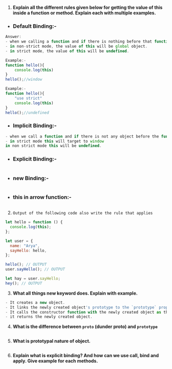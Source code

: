 1. **Explain all the different rules given below for getting the value of this inside a function or method. Explain each with multiple examples.**

- ### Default Binding:-

```js
Answer:
- when we calling a function and if there is nothing before that function then the value of this will be window.
- in non-strict mode, the value of this will be global object.
- in strict mode, the value of this will be undefined.

Example:-
function hello(){
    console.log(this)
}
hello();//window

Example:-
function hello(){
    "use strict"
    console.log(this)
}
hello();//undefined
```

- ### Implicit Binding:-

```js
- when we call a function and if there is not any object before the function calling then the implicit binding will be occured and this will target to the window.
- in strict mode this will target to window
in non strict mode this will be undefined.

```

- ### Explicit Binding:-

```js

```

- ### new Binding:-

```js

```

- ### this in arrow function:-

```js

```

2. `Output of the following code also write the rule that applies`

```js
let hello = function () {
  console.log(this);
};

let user = {
  name: "Arya",
  sayHello: hello,
};

hello(); // OUTPUT
user.sayHello(); // OUTPUT

let hay = user.sayHello;
hey(); // OUTPUT
```

3. **What all things new keyword does. Explain with example.**

```js
- It creates a new object.
- It links the newly created object's prototype to the `prototype` property of the constructor function.
- It calls the constructor function with the newly created object as the context (this).
- it returns the newly created object.
```

4. **What is the difference between `proto` (dunder proto) and `prototype`**

```js

```

5. **What is prototypal nature of object.**

```js

```

6. **Explain what is explicit binding? And how can we use call, bind and apply. Give example for each methods.**

```js

```
